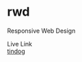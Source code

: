 # rwd
Responsive Web Design

Live Link<br>
<a href="https://eyasir329.github.io/rwd/tindog/">tindog</a>

